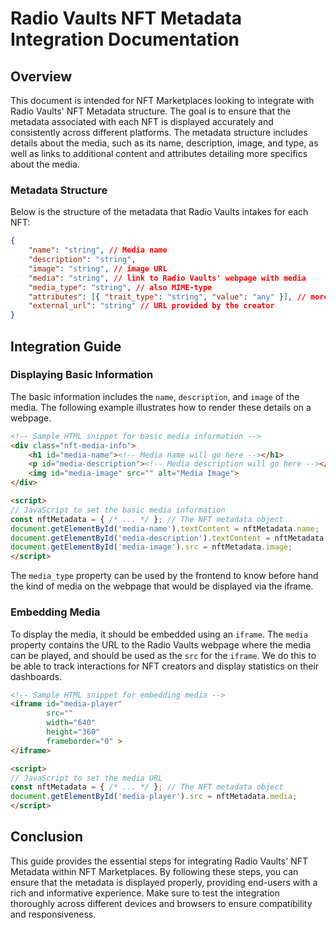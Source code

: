 # Radio Vaults NFT Metadata Integration Documentation

## Overview

This document is intended for NFT Marketplaces looking to integrate with Radio Vaults' NFT Metadata structure. The goal is to ensure that the metadata associated with each NFT is displayed accurately and consistently across different platforms. The metadata structure includes details about the media, such as its name, description, image, and type, as well as links to additional content and attributes detailing more specifics about the media.

### Metadata Structure

Below is the structure of the metadata that Radio Vaults intakes for each NFT:

```json
{
    "name": "string", // Media name
    "description": "string",
    "image": "string", // image URL
    "media": "string", // link to Radio Vaults' webpage with media
    "media_type": "string", // also MIME-type
    "attributes": [{ "trait_type": "string", "value": "any" }], // more details on the song
    "external_url": "string" // URL provided by the creator
}
```

## Integration Guide

### Displaying Basic Information

The basic information includes the `name`, `description`, and `image` of the media. The following example illustrates how to render these details on a webpage.

```html
<!-- Sample HTML snippet for basic media information -->
<div class="nft-media-info">
    <h1 id="media-name"><!-- Media name will go here --></h1>
    <p id="media-description"><!-- Media description will go here --></p>
    <img id="media-image" src="" alt="Media Image">
</div>

<script>
// JavaScript to set the basic media information
const nftMetadata = { /* ... */ }; // The NFT metadata object
document.getElementById('media-name').textContent = nftMetadata.name;
document.getElementById('media-description').textContent = nftMetadata.description;
document.getElementById('media-image').src = nftMetadata.image;
</script>
```
The `media_type` property can be used by the frontend to know before hand the kind of media on the webpage that would be displayed via the iframe.

### Embedding Media

To display the media, it should be embedded using an `iframe`. The `media` property contains the URL to the Radio Vaults webpage where the media can be played, and should be used as the `src` for the `iframe`.
We do this to be able to track interactions for NFT creators and display statistics on their dashboards.

```html
<!-- Sample HTML snippet for embedding media -->
<iframe id="media-player" 
        src="" 
        width="640" 
        height="360" 
        frameborder="0" >
</iframe>

<script>
// JavaScript to set the media URL
const nftMetadata = { /* ... */ }; // The NFT metadata object
document.getElementById('media-player').src = nftMetadata.media;
</script>
```


## Conclusion

This guide provides the essential steps for integrating Radio Vaults' NFT Metadata within NFT Marketplaces. By following these steps, you can ensure that the metadata is displayed properly, providing end-users with a rich and informative experience. Make sure to test the integration thoroughly across different devices and browsers to ensure compatibility and responsiveness.
